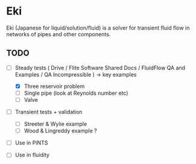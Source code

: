 # Eki
Eki (Japanese for liquid/solution/fluid) is a solver for transient fluid flow in networks of pipes 
and other components.  

## TODO
 
- [ ] Steady tests ( Drive / Flite Software Shared Docs / FluidFlow QA and Examples / QA Incompressible  ) -> key examples
    - [x] Three reservoir problem
    - [ ] Single pipe (look at Reynolds number etc)
    - [ ] Valve 
- [ ] Transient tests + validation
    - [ ] Streeter & Wylie example
    - [ ] Wood & Lingreddy example ?
- [ ] Use in PiNTS
- [ ] Use in fluidity


